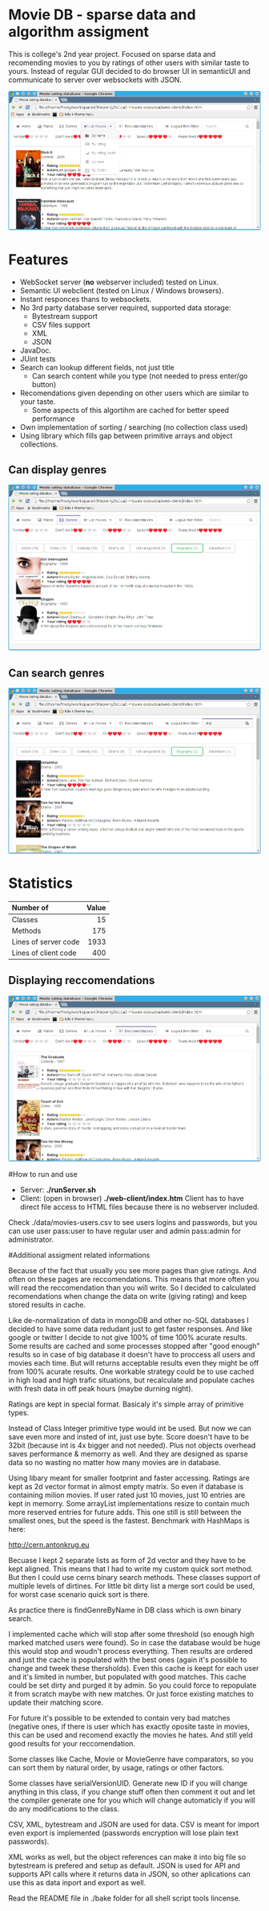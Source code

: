 # Movie DB - sparse data and algorithm assigment

This is college's 2nd year project. Focused on sparse data and recomending movies to you by ratings of other users with similar taste to yours. Instead of regular GUI decided to do browser UI in semanticUI and communicate to server over websockets with JSON.

![first](https://raw.githubusercontent.com/truhlikfredy/commitsFromPrivateRepos/master/screenShootsDB/01.png)

# Features
* WebSocket server (**no** webserver included) tested on Linux.
* Semantic UI webclient (tested on Linux / Windows browsers).
* Instant responces thans to websockets.
* No 3rd party database server required, supported data storage:
  * Bytestream support
  * CSV files support
  * XML
  * JSON
* JavaDoc.
* JUint tests
* Search can lookup different fields, not just title
  * Can search content while you type (not needed to press enter/go button)
* Recomendations given depending on other users which are similar to your taste.
  * Some aspects of this algortihm are cached for better speed performance
* Own implementation of sorting / searching (no collection class used)
* Using library which fills gap between primitive arrays and object collections.


## Can display genres
![UI](https://raw.githubusercontent.com/truhlikfredy/commitsFromPrivateRepos/master/screenShootsDB/02.png)


## Can search genres
![UI](https://raw.githubusercontent.com/truhlikfredy/commitsFromPrivateRepos/master/screenShootsDB/03.png)

# Statistics

Number of            | Value   
:--------------------| ------:
Classes              |     15 
Methods              |    175 
Lines of server code |   1933 
Lines of client code |    400

## Displaying reccomendations
![UI](https://raw.githubusercontent.com/truhlikfredy/commitsFromPrivateRepos/master/screenShootsDB/04.png)


#How to run and use

* Server: **./runServer.sh**
* Client: (open in browser) **./web-client/index.htm** 
Client has to have direct file access to HTML files because there is no webserver included.

Check ./data/movies-users.csv to see users logins and passwords, but you can use 
user pass:user to have regular user and admin pass:admin for administrator.

#Additional assigment related informations

Because of the fact that usually you see more pages than give ratings. And often
on these pages are reccomendations. This means that more often you will read
the reccomendation than you will write. So I decided to calculated recomendations
when change the data on write (giving rating) and keep stored results in cache.

Like de-normalization of data in mongoDB and other no-SQL databases I decided to
have some data redudant just to get faster responses. And like google or twitter
I decide to not give 100% of time 100% acurate results. Some results are cached
and some processes stopped after "good enough" results so in case of big 
database it doesn't have to proccess all users and movies each time. But will
returns acceptable results even they might be off from 100% acurate results.
One workable strategy could be to use cached in high load and high trafic situations,
but recalculate and populate caches with fresh data in off peak hours (maybe durning
night).

Ratings are kept in special format. Basicaly it's simple array of primitive types.

Instead of Class Integer primitive type would int be used. But now we can save even
more and insted of int, just use byte. Score doesn't have to be 32bit (because int 
is 4x bigger and not needed). Plus not objects overhead saves performance & memorry
 as well. And they are designed as sparse data so no wasting no matter how many movies
are in database.

Using libary meant for smaller footprint and
faster accessing. Ratings are kept as 2d vector format in almost empty matrix. So 
even if database is containing milion movies. If user rated just 10 movies, just 10 entries
are kept in memorry. Some arrayList implementations resize to contain much more 
reserved entries for future adds. This one still is still between  the smallest
ones, but the speed is the fastest. Benchmark with HashMaps is here:

http://cern.antonkrug.eu

Becuase I kept 2 separate lists as form of 2d vector and they have to be kept 
aligned. This means that I had to write my custom quick sort method. But then I 
could use cerns binary search methods. These classes support of multiple levels 
of dirtines. For little bit dirty list a merge sort could be used, for worst case
scenario quick sort is there.

As practice there is findGenreByName in DB class which is own binary search. 

I implemented cache which will stop after some threshold (so enough high marked 
matched users were found). So in case the database would be huge this would stop
and woudn't process everything. Then results are ordered and just the cache is 
populated with the best ones (again it's possible to change and tweek these thersholds).
Even this cache is keept for each user and it's limited in number, but populated with
good matches. This cache could be set dirty and purged it by admin. So you could
force to repopulate it from scratch maybe with new matches. Or just force existing
matches to update their matching score.

For future it's possible to be extended to contain very bad matches (negative 
ones, if there is user which has exactly oposite taste in movies, this can be used
and recomend exactly the movies he hates. And still yeld good results for your
reccomendation.

Some classes like Cache, Movie or MovieGenre have comparators, so you can sort them
by natural order, by usage, ratings or other factors.

Some classes have serialVersionUID. Generate new ID if you will change
anything in this class, if you change stuff often then comment it out and let
the compiler generate one for you which will change automaticly if you will do
any modifications to the class.

CSV, XML, bytestream and JSON are used for data. CSV is meant for import even export
is implemented (passwords encryption will lose plain text passwords).

XML works as well, but the object references can make it into big file
so bytestream is prefered and setup as default. JSON is used for API and supports 
API calls where it returns data in JSON, so other aplications can use this as data 
inport and export as well.

Read the README file in ./bake folder for all shell script tools lincense.